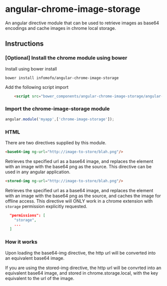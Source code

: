 angular-chrome-image-storage
============================

An angular directive module that can be used to retrieve images as base64 encodings and cache images in chrome local storage.

Instructions
------------

### [Optional] Install the chrome module using bower

Install using bower install

    bower install infomofo/angular-chrome-image-storage

Add the following script import

```html
    <script src="bower_components/angular-chrome-image-storage/angular-chrome-image-storage.js"></script>
```

### Import the chrome-image-storage module

```javascript
angular.module('myapp',['chrome-image-storage']);
```

### HTML

There are two directives supplied by this module.

```html
<base64-img ng-url="http://image-to-store/blah.png"/>
```
Retrieves the specified url as a base64 image, and replaces the element with an image with the base64 png as the source.  This directive can be used in any angular application.

```html
<stored-img ng-url="http://image-to-store/blah.png"/>
```
Retrieves the specified url as a base64 image, and replaces the element with an image with the base64 png as the source, and caches the image for offline access.  This directive will ONLY work in a chrome extension with ``storage`` permission explicitly requested.

```json
  "permissions": [
    "storage",
    ...
  ]
```

### How it works

Upon loading the base64-img directive, the http url will be converted into an equivalent base64 image.

If you are using the stored-img directive, the http url will be convrted into an equivalent base64 image, and stored in chrome.storage.local, with the key equivalent to the url of the image.

